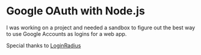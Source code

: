 # Google OAuth with Node.js

I was working on a project and needed a sandbox to figure out the best way to use Google Accounts as logins for a web app.

Special thanks to [LoginRadius](https://www.loginradius.com/blog/engineering/google-authentication-with-nodejs-and-passportjs/)